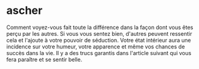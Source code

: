 # ascher
Comment voyez-vous fait toute la différence dans la façon dont vous êtes perçu par les autres. Si vous vous sentez bien, d'autres peuvent ressentir cela et l'ajoute à votre pouvoir de séduction. Votre état intérieur aura une incidence sur votre humeur, votre apparence et même vos chances de succès dans la vie. Il y a des trucs garantis dans l'article suivant qui vous fera paraître et se sentir belle.
